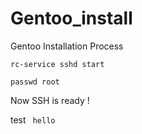 # Gentoo_install
Gentoo Installation Process

```
rc-service sshd start
```
```
passwd root
```

Now SSH is ready !

test ``` 
hello ```
